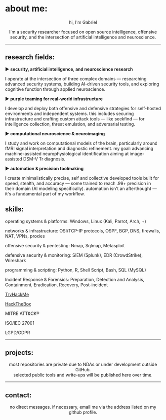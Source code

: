 <p align="center">
  <h1>about me:</h1>
</p>

<p align="center">
  hi, I'm Gabriel
</p>

<p align="center">
  I'm a security researcher focused on open source intelligence, offensive security, and the intersection of artificial intelligence and neuroscience.  
</p>

<hr>



<p align="center">
  <h2>research fields:</h2>
</p>

► **security, artificial intelligence, and neuroscience research**  

I operate at the intersection of three complex domains — researching advanced security systems, building AI-driven security tools, and exploring cognitive function through applied neuroscience.

► **purple teaming for real-world infrastructure**  

I develop and deploy both offensive and defensive strategies for self-hosted environments and independent systems. this includes securing infrastructure and crafting custom attack tools — like seekfind — for intelligence collection, threat emulation, and adversarial testing.

► **computational neuroscience & neuroimaging**  

I study and work on computational models of the brain, particularly around fMRI signal interpretation and diagnostic refinement. my goal: advancing machine-assisted neurophysiological identification aiming at image-assisted DSM-V Tr diagnosis.

► **automation & precision toolmaking** 

I create minimalistically precise, self and collective developed tools built for speed, stealth, and accuracy — some trained to reach .99+ precision in their domain (AI modeling specifically). automation isn't an afterthought — it's a fundamental part of my workflow.

</p>

<h2>skills:</h2>

<p>operating systems & platforms: Windows, Linux (Kali, Parrot, Arch, +)</p>
<p>networks & infrastructure: OSI/TCP-IP protocols, OSPF, BGP, DNS, firewalls, NAT, VPNs, proxies</p>
<p>offensive security & pentesting: Nmap, Sqlmap, Metasploit</p>
<p>defensive security & monitoring: SIEM (Splunk), EDR (CrowdStrike), Wireshark</p>
<p>programming & scripting: Python, R, Shell Script, Bash, SQL (MySQL)</p>
<p>Incident Response & Forensics: Preparation, Detection and Analysis, Containment, Eradication, Recovery, Post-incident</p>
<p><a href="https://tryhackme.com/p/gbrlprs">TryHackMe</a>
<p><a href="https://app.hackthebox.com/profile/2021997">HackTheBox</a></p> 
<p>MITRE ATT&CK®</p>
<p>ISO/IEC 27001</p>
<p>LGPD/GDPR</p>

<hr>

<p align="center">
  <h2>projects:</h2>
</p>

<p align="center">
  most repositories are private due to NDAs or under development outside GitHub.<br>
  selected public tools and write-ups will be published here over time.
</p>

<hr>

<p align="center">
  <h2>contact:</h2>
</p>

<p align="center">
  no direct messages.  
  if necessary, email me via the address listed on my github profile.
</p>
